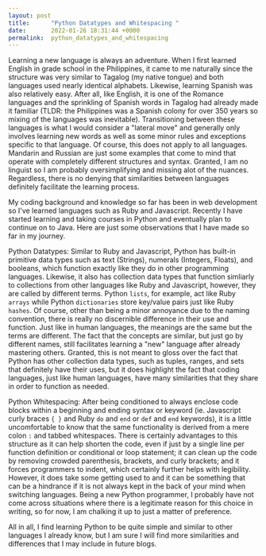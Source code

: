 ```yaml
---
layout: post
title:      "Python Datatypes and Whitespacing "
date:       2022-01-26 18:31:44 +0000
permalink:  python_datatypes_and_whitespacing
---
```



Learning a new language is always an adventure. When I first learned English in grade school in the Philippines, it came to me naturally since the structure was very similar to Tagalog (my native tongue) and both languages used nearly identical alphabets. Likewise, learning Spanish was also relatively easy. After all, like English, it is one of the Romance languages and the sprinkling of Spanish words in Tagalog had already made it familiar (TLDR: the Philippines was a Spanish colony for over 350 years so mixing of the languages was inevitable). Transitioning between these languages is what I would consider a "lateral move" and generally only involves learning new words as well as some minor rules and exceptions specific to that language. Of course, this does not apply to all languages. Mandarin and Russian are just some examples that come to mind that operate with completely different structures and syntax.  Granted, I am no linguist so I am probably oversimplifying and missing alot of the nuances. Regardless, there is no denying that similarities between languages definitely facilitate the learning process.

My coding background and knowledge so far has been in web development so I've learned languages such as Ruby and Javascript. Recently I have started learning and taking courses in Python and eventually plan to continue on to Java. Here are just some observations that I have made so far in my journey.

Python Datatypes: Similar to Ruby and Javascript, Python has built-in primitive data types such as text (Strings), numerals (Integers, Floats), and booleans, which function exactly like they do in other programming languages. Likewise, it also has collection data types that function simliarly to collections from other languages like Ruby and Javascript, however, they are called by different terms. Python `lists`, for example, act like Ruby `arrays` while Python `dictionaries` store key/value pairs just like Ruby `hashes`. Of course, other than being a minor annoyance due to the naming convention, there is really no discernible difference in their use and function. Just like in human languages, the meanings are the same but the terms are different. The fact that the concepts are similar, but just go by different names, still facilitates learning a "new" language after already mastering others. Granted, this is not meant to gloss over the fact that Python has other collection data types, such as tuples, ranges, and sets that definitely have their uses, but it does highlight the fact that coding languages, just like human languages, have many similarities that they share in order to function as needed.

Python Whitespacing: After being conditioned to always enclose code blocks within a beginning and ending syntax or keyword (ie. Javascript curly braces `{ }` and Ruby `do` and `end` or `def` and `end` keywords), it is a little uncomfortable to know that the same functionality is derived from a mere colon `:` and tabbed whitespaces. There is certainly advantages to this structure as it can help shorten the code, even if just by a single line per function definition or conditional or loop statement; it can clean up the code by removing crowded parenthesis, brackets, and curly brackets;  and it forces programmers to indent, which certainly further helps with legibility. However, it does take some getting used to and it can be something that can be a hindrance if it is not always kept in the back of your mind when switching languages. Being a new Python programmer, I probably have not come across situations where there is a legitimate reason for this choice in writing, so for now, I am chalking it up to just a matter of preference. 

All in all, I find learning Python to be quite simple and similar to other languages I already know, but I am sure I will find more similarities and differences that I may include in future blogs.
